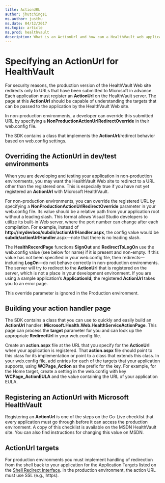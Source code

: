 ```yaml
---
title: ActionURL
author: jhutchings1
ms.author: justhu
ms.date: 04/12/2017
ms.topic: article
ms.prod: healthvault
description: What is an ActionUrl and how can a HealthVault web application specify one to handle redirection during authentication scenarios. 
---
```


Specifying an ActionUrl for HealthVault 
==========================

For security reasons, the production version of the HealthVault Web site redirects only to URLs that have been submitted to Microsoft in advance. Each application must register an **ActionUrl** on the HealthVault server. The page at this **ActionUrl** should be capable of understanding the targets that can be passed to the application by the HealthVault Web site.

In non-production environments, a developer can override this submitted URL by specifying a **NonProductionActionUrlRedirectOverride** in their web.config file.

The SDK contains a class that implements the **ActionUrl**/redirect behavior based on web.config settings.

Overriding the ActionUrl in dev/test environments
-------------------------------------------------

When you are developing and testing your application in non-production environments, you may want the HealthVault Web site to redirect to a URL other than the registered one. This is especially true if you have not yet registered an **ActionUrl** with Microsoft HealthVault.

For non-production environments, you can override the registered URL by specifying a **NonProductionActionUrlRedirectOverride** parameter in your web.config file. Its value should be a relative path from your application root without a leading slash. This format allows Visual Studio developers to utilize its built-in Web server, where the port number can change after each compilation. For example, instead of **http://mydevbox/subdir/actionUrlHandler.aspx**, the config value would be **subdir/actionUrlHandler**.aspx—note that there is no leading slash.

The **HealthRecordPage** functions **SignOut** and **RedirectToLogOn** use the web.config value (see below for name) if it is present and non-empty. If this value has not been specified in your web.config file, then redirects—including **LogOn**—do not behave correctly in non-production environments. The server will try to redirect to the **ActionUrl** that is registered on the server, which is not a place in your development environment. If you are using a sample application’s **ApplicationId**, the registered **ActionUrl** takes you to an error page.

This override parameter is ignored in the Production environment.

Building your action handler page
---------------------------------

The SDK contains a class that you can use to quickly and easily build an **ActionUrl** handler: **Microsoft.Health.Web.HealthServiceActionPage**. This page can process the **target** parameter for you and can look up the appropriate **RedirectUrl** in your web.config file.

Create an **action.aspx** file at the URL that you specify for the **ActionUrl** when your application is registered. That **action.aspx** file should point to this class for its implementation or point to a class that extends this class. In your web.config file, add entries for each of the targets that your application supports, using **WCPage\_Action** as the prefix for the key. For example, for the Home target, create a setting in the web.config with key **WCPage\_ActionEULA** and the value containing the URL of your application EULA.

Registering an ActionUrl with Microsoft HealthVault
---------------------------------------------------

Registering an **ActionUrl** is one of the steps on the Go-Live checklist that every application must go through before it can access the production environment. A copy of this checklist is available on the MSDN HealthVault site. You can also find instructions for changing this value on MSDN.

ActionUrl targets
-----------------

For production environments you must implement handling of redirection from the shell back to your application for the Application Targets listed on the <a href="shell-redirect-interface.md" id="PageContent_14027_2">Shell Redirect Interface</a>. In the production environment, the action URL must use SSL (e.g., https).


